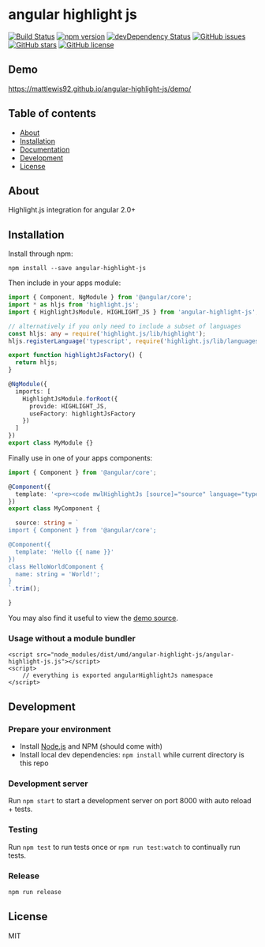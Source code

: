 # angular highlight js
[![Build Status](https://travis-ci.org/mattlewis92/angular-highlight-js.svg?branch=master)](https://travis-ci.org/mattlewis92/angular-highlight-js)
[![npm version](https://badge.fury.io/js/angular-highlight-js.svg)](http://badge.fury.io/js/angular-highlight-js)
[![devDependency Status](https://david-dm.org/mattlewis92/angular-highlight-js/dev-status.svg)](https://david-dm.org/mattlewis92/angular-highlight-js#info=devDependencies)
[![GitHub issues](https://img.shields.io/github/issues/mattlewis92/angular-highlight-js.svg)](https://github.com/mattlewis92/angular-highlight-js/issues)
[![GitHub stars](https://img.shields.io/github/stars/mattlewis92/angular-highlight-js.svg)](https://github.com/mattlewis92/angular-highlight-js/stargazers)
[![GitHub license](https://img.shields.io/badge/license-MIT-blue.svg)](https://raw.githubusercontent.com/mattlewis92/angular-highlight-js/master/LICENSE)

## Demo
https://mattlewis92.github.io/angular-highlight-js/demo/

## Table of contents

- [About](#about)
- [Installation](#installation)
- [Documentation](#documentation)
- [Development](#development)
- [License](#license)

## About

Highlight.js integration for angular 2.0+

## Installation

Install through npm:
```
npm install --save angular-highlight-js
```

Then include in your apps module:

```typescript
import { Component, NgModule } from '@angular/core';
import * as hljs from 'highlight.js';
import { HighlightJsModule, HIGHLIGHT_JS } from 'angular-highlight-js';

// alternatively if you only need to include a subset of languages
const hljs: any = require('highlight.js/lib/highlight');
hljs.registerLanguage('typescript', require('highlight.js/lib/languages/typescript'));

export function highlightJsFactory() {
  return hljs;
}

@NgModule({
  imports: [
    HighlightJsModule.forRoot({
      provide: HIGHLIGHT_JS,
      useFactory: highlightJsFactory
    })
  ]
})
export class MyModule {}
```

Finally use in one of your apps components:
```typescript
import { Component } from '@angular/core';

@Component({
  template: '<pre><code mwlHighlightJs [source]="source" language="typescript"></code></pre>'
})
export class MyComponent {

  source: string = `
import { Component } from '@angular/core';

@Component({
  template: 'Hello {{ name }}'
})
class HelloWorldComponent {
  name: string = 'World!';
}
`.trim();

}
```

You may also find it useful to view the [demo source](https://github.com/mattlewis92/angular-highlight-js/blob/master/demo/demo.component.ts).

### Usage without a module bundler
```
<script src="node_modules/dist/umd/angular-highlight-js/angular-highlight-js.js"></script>
<script>
    // everything is exported angularHighlightJs namespace
</script>
```

## Development

### Prepare your environment
* Install [Node.js](http://nodejs.org/) and NPM (should come with)
* Install local dev dependencies: `npm install` while current directory is this repo

### Development server
Run `npm start` to start a development server on port 8000 with auto reload + tests.

### Testing
Run `npm test` to run tests once or `npm run test:watch` to continually run tests.

### Release
```bash
npm run release
```

## License

MIT
